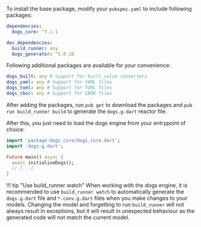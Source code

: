 To install the base package, modify your `pubspec.yaml` to include following packages:

```yaml
dependencies:
  dogs_core: ^7.1.1

dev_dependencies:
  build_runner: any
  dogs_generator: ^5.0.10
```

Following additional packages are available for your convenience:

```yaml
dogs_built: any # Support for built_value converters
dogs_yaml: any # Support for YAML files
dogs_toml: any # Support for TOML files
dogs_cbor: any # Support for CBOR files
```

After adding the packages, run `pub get` to download the packages and `pub run build_runner build`
to generate the `dogs.g.dart` reactor file.

After this, you just need to load the dogs engine from your entrypoint of choice:

```dart
import 'package:dogs_core/dogs_core.dart';
import 'dogs.g.dart';

Future main() async {
  await initialiseDogs();
  // [...]
}
```

!!! tip "Use build_runner watch"
    When working with the dogs engine, it is recommended to use `build_runner watch` to
    automatically generate the `dogs.g.dart` file and `*.conv.g.dart` files when you make changes
    to your models. Changing the model and forgetting to run `build_runner` will not always result
    in exceptions, but it will result in unexpected behaviour as the generated code will not match
    the current model.
